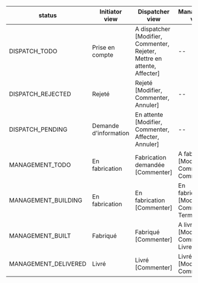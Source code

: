 | status               | Initiator view        | Dispatcher view                                                             | Management view                                   |
| -------------------- | --------------------- | --------------------------------------------------------------------------- | ------------------------------------------------- |
| DISPATCH_TODO        | Prise en compte       | A dispatcher<br>[Modifier, Commenter, Rejeter, Mettre en attente, Affecter] | --                                                |
| DISPATCH_REJECTED    | Rejeté                | Rejeté<br>[Modifier, Commenter, Annuler]                                    | --                                                |
| DISPATCH_PENDING     | Demande d'information | En attente<br>[Modifier, Commenter, Affecter, Annuler]                      | --                                                |
| MANAGEMENT_TODO      | En fabrication        | Fabrication demandée<br>[Commenter]                                         | A fabriquer<br>[Modifier, Commenter, Commencer]   |
| MANAGEMENT_BUILDING  | En fabrication        | En fabrication<br>[Commenter]                                               | En fabrication<br>[Modifier, Commenter, Terminer] |
| MANAGEMENT_BUILT     | Fabriqué              | Fabriqué<br>[Commenter]                                                     | A livrer<br>[Modifier, Commenter, Livrer]         |
| MANAGEMENT_DELIVERED | Livré                 | Livré<br>[Commenter]                                                        | Livré<br>[Modifier, Commenter]                    |

